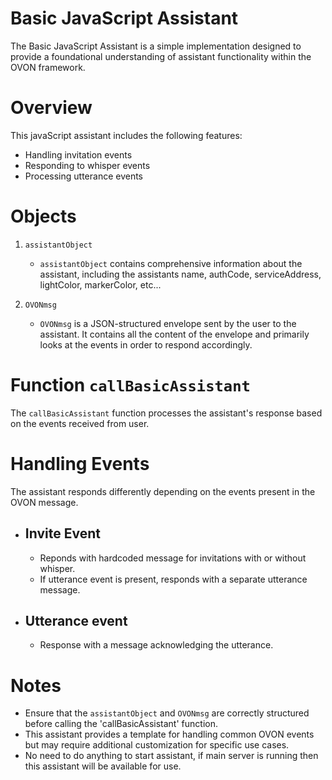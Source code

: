 # Basic JavaScript Assistant

The Basic JavaScript Assistant is a simple implementation designed to provide a foundational understanding of assistant functionality within the OVON framework.

# Overview 
This javaScript assistant includes the following features:
* Handling invitation events
* Responding to whisper events
* Processing utterance events

# Objects
1. `assistantObject`
    * `assistantObject` contains comprehensive information about the assistant, including the assistants name, authCode, serviceAddress, lightColor, markerColor, etc...

2. `OVONmsg`
    * `OVONmsg` is a JSON-structured envelope sent by the user to the assistant. It contains all the content of the envelope and primarily looks at the events in order to respond accordingly.
    
# Function `callBasicAssistant`
The `callBasicAssistant` function processes the assistant's response based  on the events received from user.

# Handling Events
The assistant responds differently depending on the events present in the OVON message.
- ## Invite Event
    * Reponds with hardcoded message for invitations with or without whisper.
    * If utterance event is present, responds with a separate utterance message.
- ## Utterance event
    * Response with a message acknowledging the utterance.

# Notes
* Ensure that the `assistantObject` and `OVONmsg` are correctly structured before calling the 'callBasicAssistant' function.
* This assistant provides a template for handling common OVON events but may require additional customization for specific use cases.
* No need to do anything to start assistant, if main server is running then this assistant will be available for use.